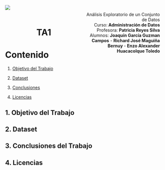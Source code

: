 
<div style="width: 100%; clear: both;">
<div style="float: left; width: 50%;">
<img src="https://trabajando.pe/wp-content/uploads/2021/06/UPC.png", align="left">
</div>
<div style="float: right; width: 50%;">
<p style="margin: 0; padding-top: 22px; text-align:right;">Análisis Exploratorio de un Conjunto de Datos</p>
  <p style="margin: 0; text-align:right;">Curso:<b> Administración de Datos</b></p>
<p style="margin: 0; text-align:right;">Profesora: <b>Patricia Reyes Silva</b></p>
<p style="margin: 0; text-align:right; ">Alumnos: <b>Joaquín García Guzman Campos</b> - <b>Richard José Maguiña Bernuy </b>- <b>Enzo Alexander Huacacolque Toledo</b> </p>
</div>
</div>
<div style="width:100%;">&nbsp;</div>
<center><h1>TA1</h1></center>



# Contenido

1. [Objetivo del Trabajo](#data1)

2. [Dataset](#data2)

3. [Conclusiones](#data3)
    
4. [Licencias](#data4)


## 1. Objetivo del Trabajo <a name="data1"></a>

## 2. Dataset <a name="data2"></a>

## 3. Conclusiones del Trabajo <a name="data3"></a>

## 4. Licencias <a name="data4"></a>

